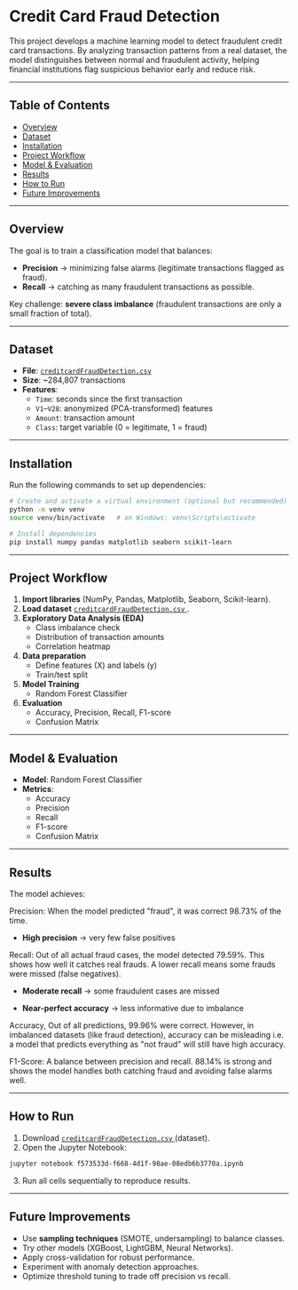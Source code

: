 # Credit Card Fraud Detection

This project develops a machine learning model to detect fraudulent credit card transactions. By analyzing transaction patterns from a real dataset, the model distinguishes between normal and fraudulent activity, helping financial institutions flag suspicious behavior early and reduce risk.

---

## Table of Contents

- [Overview](#overview)  
- [Dataset](#dataset)  
- [Installation](#installation)  
- [Project Workflow](#project-workflow)  
- [Model & Evaluation](#model--evaluation)  
- [Results](#results)  
- [How to Run](#how-to-run)  
- [Future Improvements](#future-improvements)

---

## Overview

The goal is to train a classification model that balances:  
- **Precision** → minimizing false alarms (legitimate transactions flagged as fraud).  
- **Recall** → catching as many fraudulent transactions as possible.  

Key challenge: **severe class imbalance** (fraudulent transactions are only a small fraction of total).  

---

## Dataset

- **File**: [`creditcardFraudDetection.csv`  ](https://media.geeksforgeeks.org/wp-content/uploads/20240904104950/creditcard.csv)
- **Size**: ~284,807 transactions  
- **Features**:  
  - `Time`: seconds since the first transaction  
  - `V1`–`V28`: anonymized (PCA-transformed) features  
  - `Amount`: transaction amount  
  - `Class`: target variable (0 = legitimate, 1 = fraud)  

---

## Installation

Run the following commands to set up dependencies:

```bash
# Create and activate a virtual environment (optional but recommended)
python -m venv venv
source venv/bin/activate   # on Windows: venv\Scripts\activate

# Install dependencies
pip install numpy pandas matplotlib seaborn scikit-learn
```

---

## Project Workflow

1. **Import libraries** (NumPy, Pandas, Matplotlib, Seaborn, Scikit-learn).  
2. **Load dataset** [`creditcardFraudDetection.csv`  ](https://media.geeksforgeeks.org/wp-content/uploads/20240904104950/creditcard.csv).  
3. **Exploratory Data Analysis (EDA)**  
   - Class imbalance check  
   - Distribution of transaction amounts  
   - Correlation heatmap  
4. **Data preparation**  
   - Define features (X) and labels (y)  
   - Train/test split  
5. **Model Training**  
   - Random Forest Classifier  
6. **Evaluation**  
   - Accuracy, Precision, Recall, F1-score  
   - Confusion Matrix  

---

## Model & Evaluation

- **Model**: Random Forest Classifier  
- **Metrics**:  
  - Accuracy  
  - Precision  
  - Recall  
  - F1-score  
  - Confusion Matrix  

---

## Results

The model achieves:  

Precision: When the model predicted "fraud", it was correct 98.73% of the time.

- **High precision** → very few false positives
  
Recall: Out of all actual fraud cases, the model detected 79.59%. This shows how well it catches real frauds. A lower recall means some frauds were missed (false negatives).
- **Moderate recall** → some fraudulent cases are missed

- **Near-perfect accuracy** → less informative due to imbalance 

Accuracy, Out of all predictions, 99.96% were correct. However, in imbalanced datasets (like fraud detection), accuracy can be misleading i.e. a model that predicts everything as "not fraud" will still have high accuracy.
  
F1-Score: A balance between precision and recall. 88.14% is strong and shows the model handles both catching fraud and avoiding false alarms well.


---

## How to Run

1. Download [`creditcardFraudDetection.csv`  ](https://media.geeksforgeeks.org/wp-content/uploads/20240904104950/creditcard.csv) (dataset).  
2. Open the Jupyter Notebook:  

```bash
jupyter notebook f573533d-f668-4d1f-98ae-08edb6b3770a.ipynb
```

3. Run all cells sequentially to reproduce results.  

---

## Future Improvements

- Use **sampling techniques** (SMOTE, undersampling) to balance classes.  
- Try other models (XGBoost, LightGBM, Neural Networks).  
- Apply cross-validation for robust performance.  
- Experiment with anomaly detection approaches.  
- Optimize threshold tuning to trade off precision vs recall.  
